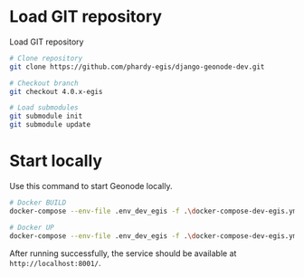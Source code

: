 # Load GIT repository

Load GIT repository
```sh
# Clone repository
git clone https://github.com/phardy-egis/django-geonode-dev.git

# Checkout branch
git checkout 4.0.x-egis

# Load submodules
git submodule init
git submodule update

```

# Start locally

Use this command to start Geonode locally.

```sh
# Docker BUILD
docker-compose --env-file .env_dev_egis -f .\docker-compose-dev-egis.yml build

# Docker UP
docker-compose --env-file .env_dev_egis -f .\docker-compose-dev-egis.yml up -d
```

After running successfully, the service should be available at `http://localhost:8001/`.